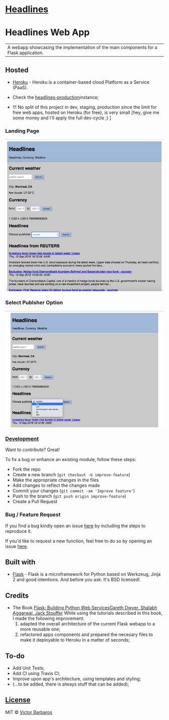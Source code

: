 # [Headlines](https://headlines-vb.herokuapp.com/)
# Headlines Web App
<table>
<tr>
<td>
  A webapp showcasing the implementation of the main components for a Flask application.
</td>
</tr>
</table>


## Hosted 

- [Heroku](https://www.heroku.com/about) - Heroku is a container-based cloud Platform as a Service (PaaS).

- Check the [headlines-production](https://headlines-vb.herokuapp.com/)instance;

- !!! No split of this project in dev, staging, production since the limit for free web apps, hosted on Heroku (for free), is very small [hey, give me some money and I'll apply the full dev-cycle ;) ]


### Landing Page

![Home Page](headlines-screenshots/headlines-home.png)

### Select Publsher Option

![Select Publisher Dropdown Menu](headlines-screenshots/headlines-publisher-menu.png)

### [Development](https://github.com/vBarbaros/headlines/blob/dev/CONTRIBUTING.md)
Want to contribute? Great!

To fix a bug or enhance an existing module, follow these steps:

- Fork the repo
- Create a new branch (`git checkout -b improve-feature`)
- Make the appropriate changes in the files
- Add changes to reflect the changes made
- Commit your changes (`git commit -am 'Improve feature'`)
- Push to the branch (`git push origin improve-feature`)
- Create a Pull Request 

### Bug / Feature Request

If you find a bug kindly open an issue [here](https://github.com/vBarbaros/headlines/issues/new) by including the steps to reproduce it.

If you'd like to request a new function, feel free to do so by opening an issue [here](https://github.com/vBarbaros/headlines/issues/new).


## Built with 

- [Flask](http://flask.pocoo.org/docs/1.0/) - Flask is a microframework for Python based on Werkzeug, Jinja 2 and good intentions. And before you ask: It's BSD licensed!.

## Credits

- The Book [Flask: Building Python Web ServicesGareth Dwyer, Shalabh Aggarwal, Jack Stouffer](https://www.packtpub.com/web-development/flask-building-python-web-services) While using the tutorials described in this book, I made the following improvement:
	1) adapted the overall architecture of the current Flask webapp to a more reusable one;
	2) refactored apps components and prepared the necesary files to make it deployable to Heroku in a matter of seconds;

## To-do
- Add Unit Tests;
- Add CI using Travis CI;
- Improve upon app's architecture, using templates and styling;
- (...to be added, there is always stuff that can be added);


## [License](https://github.com/vBarbaros/headlines/blob/dev/LICENSE)

MIT © [Victor Barbaros](https://github.com/vBarbaros)
